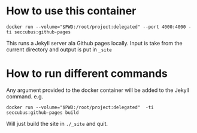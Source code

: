 # How to use this container

```
docker run --volume="$PWD:/root/project:delegated" --port 4000:4000 -ti seccubus:github-pages
```
This runs a Jekyll server ala Github pages locally. Input is take from the current directory and output is put in `_site`

# How to run different commands

Any argument provided to the docker container will be added to the Jekyll command. e.g.

```
docker run --volume="$PWD:/root/project:delegated"  -ti seccubus:github-pages build
```

Will just build the site in `./_site` and quit.